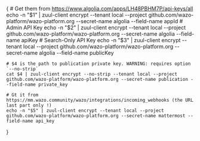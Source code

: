 {
    # Get them from https://www.algolia.com/apps/LH48PBHM7P/api-keys/all
    echo -n "$1" | zuul-client encrypt --tenant local --project github.com/wazo-platform/wazo-platform.org --secret-name algolia --field-name appId
    # Admin API Key
    echo -n "$2" | zuul-client encrypt --tenant local --project github.com/wazo-platform/wazo-platform.org --secret-name algolia --field-name apiKey
    # Search-Only API Key
    echo -n "$3" | zuul-client encrypt --tenant local --project github.com/wazo-platform/wazo-platform.org --secret-name algolia --field-name publicKey

    # $4 is the path to publication private key. WARNING: requires option `--no-strip`
    cat $4 | zuul-client encrypt --no-strip --tenant local --project github.com/wazo-platform/wazo-platform.org --secret-name publication --field-name private_key

    # Gt it from https://mm.wazo.community/wazo/integrations/incoming_webhooks (the URL last part only !)
    echo -n "$5" | zuul-client encrypt --tenant local --project github.com/wazo-platform/wazo-platform.org --secret-name mattermost --field-name api_key
}
